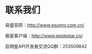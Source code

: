 # 联系我们

易盛官网：http://www.esunny.com.cn/

极星客户端：http://www.epolestar.cn/

启明星API开发者交流QQ群：253509842



